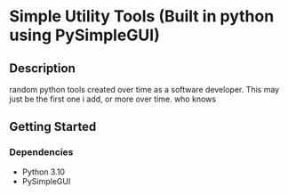 # Simple Utility Tools (Built in python using PySimpleGUI)

## Description

random python tools created over time as a software developer. This may just be the first one i add, or more over time. who knows

## Getting Started

### Dependencies

* Python 3.10
* PySimpleGUI
